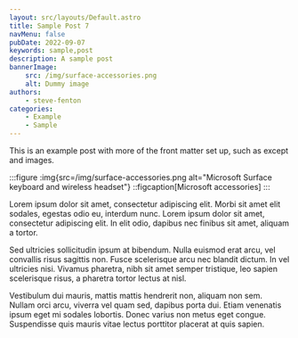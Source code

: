 ```yaml
---
layout: src/layouts/Default.astro
title: Sample Post 7
navMenu: false
pubDate: 2022-09-07
keywords: sample,post
description: A sample post
bannerImage:
    src: /img/surface-accessories.png
    alt: Dummy image
authors:
    - steve-fenton
categories:
    - Example
    - Sample
---
```


This is an example post with more of the front matter set up, such as except and images.

:::figure
:img{src=/img/surface-accessories.png alt="Microsoft Surface keyboard and wireless headset"}
::figcaption[Microsoft accessories]
:::

Lorem ipsum dolor sit amet, consectetur adipiscing elit. Morbi sit amet elit sodales, egestas odio eu, interdum nunc. Lorem ipsum dolor sit amet, consectetur adipiscing elit. In elit odio, dapibus nec finibus sit amet, aliquam a tortor.

Sed ultricies sollicitudin ipsum at bibendum. Nulla euismod erat arcu, vel convallis risus sagittis non. Fusce scelerisque arcu nec blandit dictum. In vel ultricies nisi. Vivamus pharetra, nibh sit amet semper tristique, leo sapien scelerisque risus, a pharetra tortor lectus at nisl.

Vestibulum dui mauris, mattis mattis hendrerit non, aliquam non sem. Nullam orci arcu, viverra vel quam sed, dapibus porta dui. Etiam venenatis ipsum eget mi sodales lobortis. Donec varius non metus eget congue. Suspendisse quis mauris vitae lectus porttitor placerat at quis sapien.